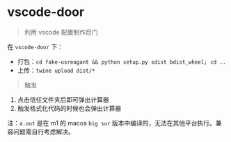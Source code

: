 # vscode-door

> 利用 vscode 配置制作后门

在 `vscode-door` 下：

- 打包：`cd fake-usreagant && python setup.py sdist bdist_wheel; cd ..`
- 上传：`twine upload dist/*`


> 触发

1. 点击信任文件夹后即可弹出计算器
2. 触发格式化代码的时候也会弹出计算器

注：`a.out` 是在 m1 的 macos `big sur` 版本中编译的，无法在其他平台执行。兼容问题需自行考虑解决。
